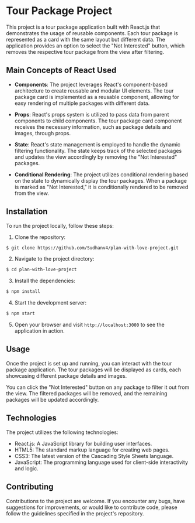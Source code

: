 # Tour Package Project

This project is a tour package application built with React.js that demonstrates the usage of reusable components. Each tour package is represented as a card with the same layout but different data. The application provides an option to select the "Not Interested" button, which removes the respective tour package from the view after filtering.

## Main Concepts of React Used

- **Components**: The project leverages React's component-based architecture to create reusable and modular UI elements. The tour package card is implemented as a reusable component, allowing for easy rendering of multiple packages with different data.

- **Props**: React's props system is utilized to pass data from parent components to child components. The tour package card component receives the necessary information, such as package details and images, through props.

- **State**: React's state management is employed to handle the dynamic filtering functionality. The state keeps track of the selected packages and updates the view accordingly by removing the "Not Interested" packages.

- **Conditional Rendering**: The project utilizes conditional rendering based on the state to dynamically display the tour packages. When a package is marked as "Not Interested," it is conditionally rendered to be removed from the view.

## Installation

To run the project locally, follow these steps:

1. Clone the repository:

```bash
$ git clone https://github.com/Sudhanv4/plan-with-love-project.git
```

2. Navigate to the project directory:

```bash
$ cd plan-with-love-project
```

3. Install the dependencies:

```bash
$ npm install
```

4. Start the development server:

```bash
$ npm start
```

5. Open your browser and visit `http://localhost:3000` to see the application in action.

## Usage

Once the project is set up and running, you can interact with the tour package application. The tour packages will be displayed as cards, each showcasing different package details and images.

You can click the "Not Interested" button on any package to filter it out from the view. The filtered packages will be removed, and the remaining packages will be updated accordingly.

## Technologies

The project utilizes the following technologies:

- React.js: A JavaScript library for building user interfaces.
- HTML5: The standard markup language for creating web pages.
- CSS3: The latest version of the Cascading Style Sheets language.
- JavaScript: The programming language used for client-side interactivity and logic.

## Contributing

Contributions to the project are welcome. If you encounter any bugs, have suggestions for improvements, or would like to contribute code, please follow the guidelines specified in the project's repository.
